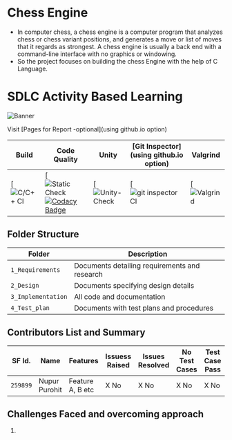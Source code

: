 # Chess Engine

* In computer chess, a chess engine is a computer program that analyzes chess or chess variant positions, and generates a move or list of moves that it regards as strongest. A chess engine is usually a back end with a command-line interface with no graphics or windowing.
* So the project focuses on building the chess Engine with the help of C Language.



# SDLC Activity Based Learning
![Banner]()

Visit [Pages for Report -optional](using github.io option)

Build | Code Quality | Unity | [Git Inspector](using github.io option) | Valgrind
|---------|--------------|-----------|------------------|---------------
[![C/C++ CI]()|[![Static Check]() [![Codacy Badge](https://app.codacy.com/project/badge/Grade/8a3ac388f05342c88c2e8bde4a2931fe)](https://www.codacy.com/gh/nuPURohit/LTTS_MiniProject_StepIn/dashboard?utm_source=github.com&amp;utm_medium=referral&amp;utm_content=nuPURohit/LTTS_MiniProject_StepIn&amp;utm_campaign=Badge_Grade) | [![Unity-Check]() | [![git inspector CI]() |[![Valgrind]()


## Folder Structure
Folder             | Description
-------------------| -----------------------------------------
`1_Requirements`   | Documents detailing requirements and research
`2_Design`         | Documents specifying design details
`3_Implementation` | All code and documentation
`4_Test_plan`      | Documents with test plans and procedures

## Contributors List and Summary

SF Id. |  Name   |    Features    | Issuess Raised |Issues Resolved|No Test Cases|Test Case Pass
-------|---------|----------------|----------------|---------------|-------------|--------------
`259899` | Nupur Purohit  | Feature A, B etc    | X No     | X No   |X No   |X No     
   

## Challenges Faced and overcoming approach

1. 


